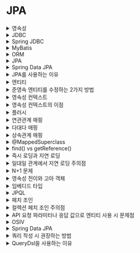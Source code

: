 # JPA

<details>
   <summary>영속성</summary>

<br/>

- 데이터를 생성한 프로그램의 실행이 종료되더라도 사라지지 않는 데이터의 특성
- 데이터를 파일이나 DB에 저장함으로써 데이터에 영속성을 부여한다.

---

</details>

<details>
   <summary>JDBC</summary>

<br/>

- 자바에서 데이터베이스에 접속할 수 있도록 하는 자바 API이다.

---

</details>

<details>
   <summary>Spring JDBC</summary>

<br/>

- JDBC의 저수준 처리를 스프링 프레임워크에 위임하여, Connection 연결 객체 생성 및 종료, Statement 준비/실행 및 종료 등의 반복되는 처리를 대신해준다.

---

</details>

<details>
   <summary>MyBatis</summary>

<br/>

- 반복적인 JDBC 프로그래밍을 단순화하고, 코드에서 SQL을 분리하는 목적을 가진 프레임워크

---

</details>

<details>
   <summary>ORM</summary>

<br/>

- Object Relational Mapping
- 객체와 관계형 데이터베이스의 테이블을 매핑하여 데이터를 객체화하는 기술이다.
- 객체는 객체대로 설계하고 관계형 데이터베이스는 관계형 데이터베이스대로 설계하더라도, ORM 프레임워크가 자바 객체와 관계형 DB를 매핑해준다.
  - 특정 데이터베이스에 의존적이지 않다.

---

</details>

<details>
   <summary>JPA</summary>

<br/>

- Java Persistence API
- 자바 진영의 ORM 기술 표준으로 사용되는 인터페이스 모음이다.
- 대표적인 구현체로 하이버네이트가 있고, SQL 중심의 개발에서 객체 중심의 개발을 할 수 있도록 기능을 제공한다.

---

</details>

<details>
   <summary>Spring Data JPA</summary>

<br/>

- JPA를 사용할 때마다 반복적으로 작성하는 코드를 추상화하여, 편리하게 사용할 수 있도록 하는 기술

---

</details>

<details>
   <summary>JPA를 사용하는 이유</summary>

<br/>

- 객체와 관계형 데이터베이스는 차이점이 있다.
  - 객체는 추상화, 상속, 다형성이라는 개념이 있고, 연관관계를 참조로 맺는다.
  - 관계형 데이터베이스에는 추상화, 상속, 다형성이라는 개념이 없고, 연관관계를 외래키로 맺는다.
- 이런 패러다임의 불일치 사이에서 데이터를 주고 받으려면 번거로운 변환 작업이 필요하다. 이를 JPA가 해결해준다.
  - ex) 조인해서 조회하는 SQL 작성 -> SQL에 의존적인 클래스 구현하여 데이터를 받아오기 -> 참조 관계를 가지도록 변환  

---

</details>

<details>
   <summary>엔티티</summary>

<br/>

## 엔티티
- 데이터베이스 테이블과 ORM 매핑되어 있는 객체이다.
- `@Entity`가 붙은 클래스는 JPA가 관리하며, 엔티티라고 부른다.

### 엔티티의 생명 주기
![image](https://user-images.githubusercontent.com/87891581/168966197-c708e0b4-ca49-4e0c-898b-7d30a478330a.png)
- 비영속(new/transient) : 영속성 컨텍스트와 전혀 관계가 없는 순수한 객체 상태
- 영속(managed) : 영속성 컨텍스트에 의해 관리되는 상태
- 준영속(detached) : 영속 상태의 엔티티가 영속성 컨텍스트에서 분리된 상태
  - 영속 상태가 된적이 있기 때문에 반드시 식별자가 있다.
  - 임의로 만들어낸 엔티티도 기존 식별자를 가지고 있으면 준영속 엔티티로 볼 수 있다.
- 삭제(removed) : 삭제된 상태

---

</details>

<details>
   <summary>준영속 엔티티를 수정하는 2가지 방법</summary>

<br/>

**1. 변경 감지 기능 사용**
- 권장하는 방법
- 영속성 컨텍스트에서 엔티티를 조회한 후에 데이터를 직접 수정하는 방법
- 동작 방식
  1. 트랜잭션 안에서 다시 조회한 엔티티의 값을 변경
  2. 트랜잭션 커밋 시점에 변경 감지(Dirty Checking) 기능이 동작
  3. 데이터베이스에 update SQL 실행

**2. 병합 사용**
![image](https://user-images.githubusercontent.com/87891581/169645596-e958a5dc-d9cd-4f40-85a9-65ca6112bb84.png)
- 준영속 상태의 엔티티를 영속 상태로 변경할 때 사용하는 기능
- 모든 필드를 변경해버리고, 데이터가 없으면 null로 업데이트를 해버린다.
  - 변경 폼 화면에서 모든 데이터를 항상 유지해야 하기 때문에 오히려 번거로워진다.
- 동작 방식
  1. `merge()` 실행
  2. 파라미터로 넘어온 준영속 엔티티의 식별자 값으로 1차 캐시에서 엔티티 조회
     - 식별자 값이 없다면, 새로운 엔티티로 판단해서 영속화한다.
     - 1차 캐시에 엔티티가 없으면, 데이터베이스에서 엔티티를 조회하고 1차 캐시에 저장
  3. 조회한 영속 엔티티의 값을 준영속 엔티티의 값으로 모두 교체
  4. 트랜잭션 커밋 시점에 변경 감지 기능이 동작해서 데이터베이스에 update SQL 실행

---

</details>

<details>
   <summary>영속성 컨텍스트</summary>

<br/>

- 엔티티를 영구 저장하는 환경이라는 뜻이다.
- 엔티티 매니저로 엔티티를 저장하거나 조회하면, 엔티티 매니저는 영속성 컨텍스트에 엔티티를 보관하고 관리한다.

---

</details>

<details>
   <summary>영속성 컨텍스트의 이점</summary>

<br/>

#### 1. 1차 캐시
- `save()`나 `find()`를 호출하면 엔티티가 1차 캐시에 등록된다.
- 1차 캐시에 등록된 엔티티를 조회한다면, 조회 쿼리 없이 1차 캐시에서 바로 조회할 수 있다.
#### 2. 동일성(identity) 보장
- 영속 엔티티는 1차 캐시에서 조회하므로 동일한 참조값의 엔티티를 보장한다.
#### 3. 트랜잭션을 지원하는 쓰기 지연(transactional write-behind)
- 커밋하기 전까지 SQL문을 모아두었다가 한번에 전송할 수 있다.
#### 4. 변경 감지(dirty checking)
- 영속 엔티티의 데이터를 수정하고 플러시하면, 자동으로 데이터베이스에 변경 내용이 반영된다.
- 과정
  1. 영속 엔티티의 데이터 수정 후 플러시 발생
  2. 영속성 컨텍스트가 스냅샷과 엔티티를 비교하여 변경을 감지
  3. 쓰기 지연 SQL 저장소에 UPDATE 쿼리 등록
  4. 쓰기 지연 SQL 저장소의 쿼리를 데이터베이스에 전송
#### 5. 지연 로딩(lazy loading)
- 엔티티를 실제 사용하는 시점에 SQL을 날려 데이터를 가져온다. 

---

</details>

<details>
   <summary>플러시</summary>

<br/>

- 영속성 컨텍스트의 변경 내용을 데이터베이스에 반영
  - 영속성 컨텍스트를 비우지 않는다.
- 플러시하는 방법
  - `em.flush()` - 직접 호출
  - 트랜잭션 커밋 - 플러시 자동 호출
  - JPQL 쿼리 실행 - 플러시 자동 호출

---

</details>

<details>
   <summary>연관관계 매핑</summary>

<br/>

- 객체의 참조와 테이블의 외래키를 매핑하는 것을 말한다.
  - 객체는 참조용 필드가 있는 쪽으로만 참조가 가능하다.(단방향)
  - 테이블은 외래키 하나로 양쪽 조인이 가능하다.(양방향)
- 객체는 참조 한번으로 단방향 관계를 맺을 수 있지만, 테이블은 외래키 하나로 양방향 관계를 맺을 수 있다.
- 이때 객체를 양방향 참조 관계로 변경 한다면, 객체의 두 관계 중 한쪽만 외래키를 관리하도록 하고, 다른 한쪽은 읽기만 가능하도록 설정해야 한다.
  - 외래키를 관리하는 참조를 연관관계 주인이라고 말한다.
  - 연관관계 주인에는 `@JoinColumn`을 붙여 외래키를 매핑해주고, 반대편에는 `mappedBy` 속성으로 주인을 지정해준다.

---

</details>

<details>
   <summary>다대다 매핑</summary>

<br/>

관계형 데이터베이스에서는 정규화된 테이블 2개로 다대다 관계를 표현할 수 없기 때문에, 연결 테이블을 추가해서 일대다, 다대일 관계로 풀어내야한다.

객체에서는 컬렉션을 사용하고 `@JoinTable`로 연결 테이블을 지정하여 다대다 매핑을 할 수 있지만, 연결 테이블에 데이터 추가가 불가능하다는 단점이 있다.
대신, 연결 테이블용 엔티티를 추가하여 사용하면, 원하는 컬럼을 자유롭게 추가하며 사용할 수 있다. 

---

</details>

<details>
   <summary>상속관계 매핑</summary>

<br/>

- 객체의 상속 관계를 DB에 매핑
- 부모 클래스에 `@Inheritance`를 붙여서 상속 관계 명시
- 일반적으로 `JOINED` 전략을 사용하고, 단순하면 `SINGLE_TABLE` 전략을 사용한다.
  - 조회 시 조인이 필요 없으므로 쿼리가 단순해지고 성능이 증가하기 떄문이다. 정규화 측면에서는 BAD
  - `TABLE_PER_CLASS` 전략은 부모 테이블이 없어서 자식 테이블을 통합해서 쿼리하기 어렵도 성능도 안좋음
- 부모, 자식 클래스 모두 엔티티

---

</details>

<details>
   <summary>@MappedSuperclass</summary>

<br/>

- 생성 날짜와 같이 객체 간에 공통 매핑 정보가 필요할 때 사용한다.
- 부모 클래스를 상속 받는 자식 클래스에게 매핑 정보만 제공한다.
- 엔티티가 아니므로 테이블과 매핑되지 않는다.
  - 상속 관계 매핑이 아니다.

---

</details>

<details>
   <summary>find() vs getReference()</summary>

<br/>

- `entityManager.find()`
  - 영속성 컨텍스트가 비어있으면, 데이터베이스를 통해 실제 엔티티 객체를 조회
- `entityManager.getReference()`
  - 영속성 컨텍스트가 비어있으면, 프록시 엔티티 객체를 조회. 처음 사용하는 시점에 실제 엔티티 객체를 초기화한 후 접근
  - 프록시 객체는 실제 객체를 상속하여 생성됨
- 두 메소드 모두 영속성 컨텍스트에 찾는 객체가 이미 있다면, 프록시 여부와 상관없이 해당 객체를 조회.
  - 같은 트랜잭션 내에서는 동일 참조 보장

---

</details>

<details>
   <summary>즉시 로딩과 지연 로딩</summary>

<br/>

- 즉시로딩
  - 엔티티를 조회할 때 연관된 엔티티도 함께 조회한다.
  - 연관된 엔티티는 실제 엔티티 객체를 참조한다.
  - 단점
    - 즉시 로딩은 연관 엔티티가 당장 필요하지 않더라도 조회하기 때문에 리소스가 낭비된다.
    - JPQL 조회 시 N+1 문제가 발생할 수 있다.
- 지연로딩
  - 엔티티를 조회할 때 연관된 엔티티는 프록시를 참조하여 조회한다.
  - 연관된 엔티티는 실제 사용하는 시점에 DB에서 조회한다.

---

</details>

<details>
   <summary>일대일 관계에서 지연 로딩 주의점</summary>

<br/>

- 외래키가 있는 테이블에 매핑된 엔티티가 연관관계 주인을 가지고 있다면, 조회 시점에 프록시를 넣을지 null을 넣을지 결정할 수 있다.
- 외래키가 없는 테이블에 매핑된 엔티티가 연관관계 주인을 가지고 있다면, 프록시를 넣을지 null을 넣을지 모르기 때문에 이를 결정하기 위해 즉시 로딩이 발생한다.
  - 클래스는 데이터 없음을 null로 표현하지만, 프록시를 미리 넣으면 null을 넣을 수 없다.
  - 컬렉션은 데이터가 없음을 Empty로 표현할 수 있기 때문에, 동일한 상황의 일다다에서는 지연 로딩이 가능하다.

---

</details>

<details>
   <summary>N+1 문제</summary>

<br/>

- 첫 쿼리와 연관된 엔티티들을 조회하기 위해 추가 쿼리가 발생하는 문제
- 즉시 로딩에서의 N+1 문제
  - 멤버 엔티티가 팀 엔티티를 참조하고 즉시 로딩으로 설정되어 있다고 하자. JPQL로 멤버 엔티티 N개를 조회하면, `N개의 멤버를 조회하는 쿼리 1개` + `각 멤버가 참조하는 팀을 조회하는 쿼리 N개`가 발생한다.
    - JPA 구현체는 가능하면 조인을 사용해서 한번에 조회한다.
    - JPQL은 SQL로 번역되어 조회한 다음, 뒤늦게 즉시 로딩임을 확인하고 추가 쿼리를 발생시킨다.
    - 단, 추가 쿼리 대상이 영속성 컨텍스트에 존재하는 경우 쿼리없이 가져온다.
  - 해결 방안은 지연 로딩을 기본적으로 사용하고, 즉시 로딩이 필요한 경우 페치 조인을 사용한다.
    - `@ManyToOne`과 `@OneToOne`은 기본이 즉시 로딩이므로, LAZY로 설정해야 한다.
    - Spring Data JPA의 `@EntityGraph`으로도 페치 조인을 할 수 있다.
- 지연 로딩에서의 N+1 문제
  -  지연 로딩 전략을 사용한 엔티티나 컬렉션을 실제 사용하는 시점에 추가 쿼리가 실행되기 떄문에 문제가 발생한다. 
  - 해결 방안은 페치 조인과 Batch size가 있다.
    - 페치 조인은 join으로 한번에 가져오는 방식으로, 지연 로딩 전략보다 우선시 된다.
    - 컬렉션의 경우, 페치 조인보다는 Batch size 설정을 통해 In 쿼리로 한번에 가져오도록 한다.
---

</details>

<details>
   <summary>영속성 전이와 고아 객체</summary>

<br/>

### 1. 영속성 전이
- 특정 엔티티를 영속 상태로 만들 때 연관된 엔티티도 함께 영속 상태로 만들고 싶으면 영속성 전이 기능을 사용하면 된다.
  - ex) 부모 엔티티를 저장할 때 자식 엔티티도 함께 저장
- 영속성 전이는 연관관계 매핑과 아무 관련이 없다.

### 2. 고아 객체
- 부모 엔티티에서 참조가 제거된 자식 엔티티를 고아 객체라고 하며, JPA는 고아 객체를 자동으로 삭제하는 기능을 제공한다.
  - 부모를 제거할 때 자식도 함께 제거하는 기능도 제공한다.(= `CascadeType.REMOVE`)
- 참조하는 곳이 하나일 때만 사용해야 한다.
  - ex) 게시판과 첨부파일 관계

### 3. 영속성 전이 + 고아 객체
- `CascadeType.ALL` + `orphanRemovel=true`
- 두 옵션을 모두 활성화하면 부모 엔티티를 통해서 자식의 생명 주기를 관리할 수 있다.

---

</details>

<details>
   <summary>임베디드 타입</summary>

<br/>

- 응집도 높은 필드들을 모아 새로운 타입으로 정의하여 사용할 수 있다.
  - ex) 도시 + 번지 + 우편번호 -> 주소로 묶기
- 해당 타입을 사용하더라도 테이블은 변하지 않는다.
- 해당 임베디드 타입을 소유한 엔티티에 생명 주기를 의존한다.
- 해당 타입을 정의한 곳에 `@Embeddable`을 붙이고, 사용하는 곳에 `@Embedded`를 붙인다. 

---

</details>

<details>
   <summary>JPQL</summary>

<br/>

- JPA를 사용하면 엔티티 객체를 중심을 개발할 수 있다. 하지만 필요한 데이터만 DB에서 불러오기 위해 SQL이 필요한 순간이 있다.
- 이를 위해 JPA는 테이블이 아닌 객체를 대상으로 하는 객체 지향 쿼리 언어를 제공하며, 이를 JPQL이라고 부른다.

**특징**
- 엔티티 객체를 대상으로 쿼리한다.
- JPQL은 SQL을 추상화해서 특정 데이터베이스 SQL에 의존하지 않는다.
- JPA는 JPQL을 분석한 다음 적절한 SQL로 변환한다.
- FROM 절의 서브쿼리는 현재 JPQL에서 불가능하다.
- 연관 관계를 가지는 필드를 참조할 때 묵시적 조인이 발생한다.
  - 파악하기 어렵고, 항상 내부 조인만 발생하므로 가급적 명시적으로 조인을 사용한다.

---

</details>

<details>
   <summary>페치 조인</summary>

<br/>

- 연관된 엔티티나 컬렉션을 한 번에 조회하는 기능이다.
  - 조인의 종류가 아니다.
  - 글로벌 로딩 전략을 지연 로딩으로 하고, 최적화가 필요할 때 페치 조인을 적용한다.
- 컬렉션 페치 조인은 주의해서 사용해야 한다.

---

</details>

<details>
   <summary>컬렉션 페치 조인 주의점</summary>

<br/>

1. 일대다 관계의 컬렉션을 페치 조인 하면, `일`의 row 수가 `다`의 row만큼 증가한다.
   - ex) 멤버 1과 멤버 2가 팀A 소속일 때 팀A를 조회하면, 기대한 1건의 팀A가 아니라 2건의 팀A가 조회된다.
   - JPQL의 `DISTINCT`로 엔티티 중복을 제거할 수 있다.
2. 페이징 쿼리를 적용하면 성능상에 문제가 발생한다.
   - 일대다 페치 조인으로 증가된 상태인 row에 페이징이 적용되지 않도록, 하이버네이트는 모든 row를 메모리에 적재하여 처리한다. 테이블에 100만건의 데이터가 있으면, 모두 가져온 다음에 페이징을 적용한다는 의미이다. 이는 성능에 악영향을 주기 때문에 사용해서는 안된다.
   - 해결 방안으로는, 먼저 컬렉션 페치 조인 없이 페이징 처리만 적용하여 조회한다. 그리고 N+1 문제가 발생하지 않도록 batch size를 설정해주면 된다.
     - 다대일, 일대일 페치 조인은 row수를 증가시키지 않으므로 페이징 쿼리에 영향을 주지 않는다.
     - batch size로 설정한 size만큼 IN 쿼리로 조회한다. 단, dto에는 적용되지 않는다.
3. 둘 이상의 컬렉션 페치 조인을 사용하면 안된다.
   - 데이터 정합성에 문제가 발생할 수 있다.
---

</details>

<details>
   <summary>API 요청 파라미터나 응답 값으로 엔티티 사용 시 문제점</summary>

<br/>

- 문제점
  - 엔티티에 프레젠테이션 계층을 위한 로직이 추가된다.
    - 요청 시 : `@NotEmpty` 등
    - 응답 시 : `@JsonIgnore`, 지연 로딩 처리를 위한 설정 등
  - 엔티티가 변경되면 API 스펙이 변한다.
  - 엔티티 하나로 여러 API 스펙을 맞추기 어렵다.
  - 엔티티로 API 스펙을 유추하기 어렵다.
- 해결 방안
  - API 요청 스펙에 맞는 별도의 DTO를 사용한다.

---

</details>

<details>
   <summary>OSIV</summary>

<br/>

- Open Session In View
  - 현재의 엔티티매니저가 초기에는 `Session`으로 불리던 것이 관례가 되었다.
- 영속성 컨텍스트를 뷰까지 열어두기 때문에 뷰와 컨트롤러에서 지연 로딩을 가능하도록 한다.
  - OSIV를 끄면 트랜잭션이 끝나기 전에 지연 로딩을 강제로 호출해두어야 한다.
- 영속성 컨텍스트를 유지하는 만큼 데이터베이스 커넥션 리소스를 사용하기 때문에, 실시간 트래픽이 중요한 애플리케이션에서는 커넥션이 모자를 수가 있다.
  - ADMIN처럼 커넥션을 많이 사용하지 않는 곳에서는 사용해도 좋다.

---

</details>

<details>
   <summary>Spring Data JPA</summary>

<br/>

- JPA를 사용할 때마다 반복적으로 작성하는 코드를 자동화 해준다.
  - `JPARepository`라는 인터페이스를 통해 공통 CRUD 기능 제공
  - 메소드 이름으로 쿼리 생성 기능 제공 등
    - 페치 조인 필요시 `@EntityGraph`와 같이 사용

---

</details>

<details>
   <summary>쿼리 작성 시 권장하는 방법</summary>

<br/>

1. 메소드 이름으로 쿼리 생성 기능 활용
2. 메소드 이름이 복잡해진다면, `@Query`으로 쿼리를 직접 작성하거나 QueryDsl을 사용한다.

---

</details>

<details>
   <summary>QueryDsl을 사용하는 이유 </summary>

<br/>

- QueryDsl을 사용하면 컴파일 타임에 오류를 잡을 수 있고, 동적 쿼리를 쉽게 작성할 수 있다.
  - where 조건에 null값은 무시되기 때문에 동적 쿼리 쉽게 작성 가능
- DTO를 사용한 쿼리 작성 지원
  - DTO 생성자에 `@QueryProjection`을 붙이면 편리하게 쿼리 작성 가능
- where 조건절을 함수로 추상화하여 재활용할 수 있다.

---

</details>